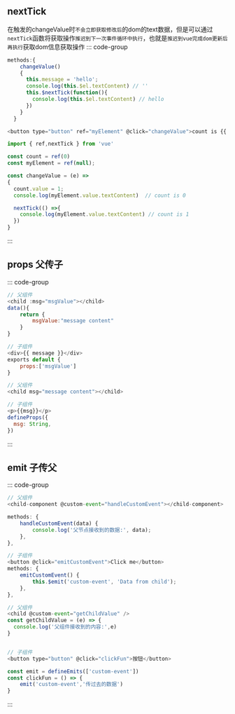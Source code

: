 ## nextTick
在触发的changeValue时`不会立即获取修改后`的dom的text数据，但是可以通过`nextTick`函数将获取操作`推迟到下一次事件循环中执行`，也就是`推迟到vue完成dom更新后再执行`获取dom信息获取操作
::: code-group
```javascript [vue2]
methods:{
    changeValue()
    {
      this.message = 'hello';
      console.log(this.$el.textContent) // ''
      this.$nextTick(function(){
        console.log(this.$el.textContent) // hello
      })
    }
  }
```
```js [vue3]
<button type="button" ref="myElement" @click="changeValue">count is {{ count }}</button>

import { ref,nextTick } from 'vue'

const count = ref(0)
const myElement = ref(null);

const changeValue = (e) =>
{
  count.value = 1;
  console.log(myElement.value.textContent)  // count is 0

  nextTick(() =>{
    console.log(myElement.value.textContent) // count is 1
  })
}
```
:::

## props 父传子
::: code-group
```javascript [vue2]
// 父组件
<child :msg="msgValue"></child>
data(){
    return {
        msgValue:"message content"
    }
}

// 子组件
<div>{{ message }}</div>
exports default {
    props:['msgValue']
}
```

```javascript [vue3]
// 父组件
<child msg="message content"></child>

// 子组件
<p>{{msg}}</p>
defineProps({
  msg: String,
})

```
:::


## emit 子传父
::: code-group
```javascript [vue2]{14}
// 父组件
<child-component @custom-event="handleCustomEvent"></child-component>

methods: {
    handleCustomEvent(data) {
        console.log('父节点接收到的数据:', data);
    },
},

// 子组件
<button @click="emitCustomEvent">Click me</button>
methods: {
    emitCustomEvent() {
        this.$emit('custom-event', 'Data from child');
    },
},
```

```javascript [vue3]{2,11,13}
// 父组件
<child @custom-event="getChildValue" />
const getChildValue = (e) => {
  console.log('父组件接收到的内容:',e)
}


// 子组件
<button type="button" @click="clickFun">按钮</button>

const emit = defineEmits(['custom-event'])
const clickFun = () => {
    emit('custom-event','传过去的数据')
}
```
:::

